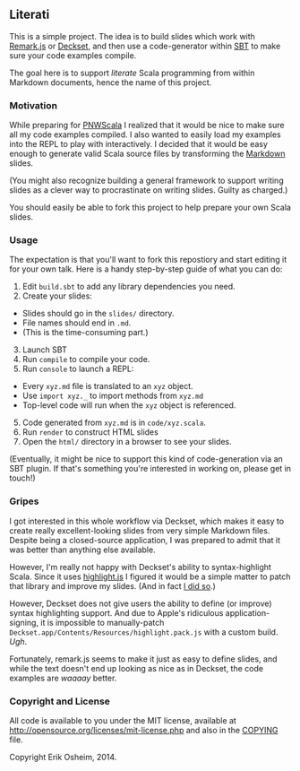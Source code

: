 ## Literati

This is a simple project. The idea is to build slides which work with
[Remark.js](https://github.com/gnab/remark) or
[Deckset](http://www.decksetapp.com/), and then use a code-generator
within [SBT](http://www.scala-sbt.org/) to make sure your code
examples compile.

The goal here is to support *literate* Scala programming from within
Markdown documents, hence the name of this project.

### Motivation

While preparing for [PNWScala](http://pnwscala.org/2014/index.html) I
realized that it would be nice to make sure all my code examples
compiled. I also wanted to easily load my examples into the REPL to
play with interactively. I decided that it would be easy enough to
generate valid Scala source files by transforming the
[Markdown](http://daringfireball.net/projects/markdown/syntax) slides.

(You might also recognize building a general framework to support
writing slides as a clever way to procrastinate on writing
slides. Guilty as charged.)

You should easily be able to fork this project to help prepare your
own Scala slides.

### Usage

The expectation is that you'll want to fork this repostiory and start
editing it for your own talk. Here is a handy step-by-step guide of
what you can do:

1. Edit `build.sbt` to add any library dependencies you need.
2. Create your slides:
  * Slides should go in the `slides/` directory.
  * File names should end in `.md`.
  * (This is the time-consuming part.)
3. Launch SBT
4. Run `compile` to compile your code.
5. Run `console` to launch a REPL:
  * Every `xyz.md` file is translated to an `xyz` object.
  * Use `import xyz._` to import methods from `xyz.md`
  * Top-level code will run when the `xyz` object is referenced.
5. Code generated from `xyz.md` is in `code/xyz.scala`.
6. Run `render` to construct HTML slides
7. Open the `html/` directory in a browser to see your slides.

(Eventually, it might be nice to support this kind of code-generation
via an SBT plugin. If that's something you're interested in working
on, please get in touch!)

### Gripes

I got interested in this whole workflow via Deckset, which makes it
easy to create really excellent-looking slides from very simple
Markdown files. Despite being a closed-source application, I was
prepared to admit that it was better than anything else available.

However, I'm really not happy with Deckset's ability to
syntax-highlight Scala. Since it uses [highlight.js](https://highlightjs.org/) I figured it
would be a simple matter to patch that library and improve my slides.
(And in fact [I did so](https://github.com/isagalaev/highlight.js/pull/475).)

However, Deckset does not give users the ability to define (or
improve) syntax highlighting support. And due to Apple's ridiculous
application-signing, it is impossible to manually-patch
`Deckset.app/Contents/Resources/highlight.pack.js` with a custom
build. *Ugh*.

Fortunately, remark.js seems to make it just as easy to define slides,
and while the text doesn't end up looking as nice as in Deckset, the
code examples are *waaaay* better.

### Copyright and License

All code is available to you under the MIT license, available at
http://opensource.org/licenses/mit-license.php and also in the
[COPYING](COPYING) file.

Copyright Erik Osheim, 2014.
